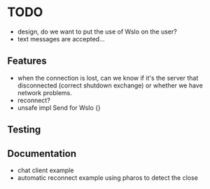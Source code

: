 # TODO

- design, do we want to put the use of WsIo on the user?
- text messages are accepted...

## Features
- when the connection is lost, can we know if it's the server that disconnected (correct shutdown exchange)
  or whether we have network problems.
- reconnect?
- unsafe impl Send for WsIo {}

## Testing

## Documentation
- chat client example
- automatic reconnect example using pharos to detect the close



